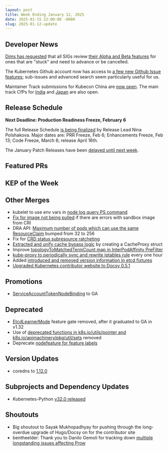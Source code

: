 ```yaml
---
layout: post
title: Week Ending January 12, 2025
date: 2025-01-15 22:00:00 -0000
slug: 2025-01-12-update
---
```


## Developer News

[Dims has requested](https://groups.google.com/a/kubernetes.io/g/dev/c/ng08jZqHI6U) that all SIGs review [their Alpha and Beta features](https://gist.github.com/dims/a0ecf5de51235968e12b9d6b62ac3a83#file-features-md) for ones that are "stuck" and need to advance or be cancelled.

The Kubernetes Github account now has access to [a few new Github Issue features](https://github.blog/changelog/2025-01-13-evolving-github-issues-public-preview/); sub-issues and advanced search seem particularly useful for us.

Maintainer Track submissions for Kubecon China are [now open](https://sessionize.com/project-lightning-talk-maintainer-track-china25/).  The main track CfPs for [India](https://events.linuxfoundation.org/kubecon-cloudnativecon-india/program/cfp/) and [Japan](https://events.linuxfoundation.org/kubecon-cloudnativecon-japan/program/cfp/) are also open.

## Release Schedule

**Next Deadline: Production Readiness Freeze, February 6**

The full Release Schedule [is being finalized](https://github.com/kubernetes/sig-release/pull/2706) by Release Lead Nina Polshakova.   Major dates are: PRR Freeze, Feb 6; Enhancements Freeze, Feb 13; Code Freeze, March 6; release April 16th.

The January Patch Releases have been [delayed until next week](https://groups.google.com/a/kubernetes.io/g/dev/c/gCrDwbGcQnY).

## Featured PRs


## KEP of the Week


## Other Merges

* kubelet to use env vars in [node log query PS command](https://github.com/kubernetes/kubernetes/pull/129595)
* [Fix for image not being pulled](https://github.com/kubernetes/kubernetes/pull/129594) if there are errors with sandbox image from CRI
* DRA API: [Maximum number of pods which can use the same ResourceClaim](https://github.com/kubernetes/kubernetes/pull/129543) bumped from 32 to 256
* Fix for [CRD status subresource ratcheting](https://github.com/kubernetes/kubernetes/pull/129506)
* [Extracted and unify cache bypass logic](https://github.com/kubernetes/kubernetes/pull/129443) by creating a CacheProxy struct
* Improve [topologyToMatchedTermCount map in InterPodAffinity PreFilter](https://github.com/kubernetes/kubernetes/pull/129427)
* [kube-proxy to periodically sync and rewrite iptables rule](https://github.com/kubernetes/kubernetes/pull/129329) every one hour
* Added [introduced and removed version information in etcd fixtures](https://github.com/kubernetes/kubernetes/pull/129624)
* [Upgraded Kubernetes contributor website to Docsy 0.5.1](https://github.com/kubernetes/contributor-site/pull/531)

## Promotions

* [ServiceAccountTokenNodeBinding](https://github.com/kubernetes/kubernetes/pull/129591) to GA

## Deprecated

* [EtcdLearnerMode](https://github.com/kubernetes/kubernetes/pull/129589) feature gate removed, after it graduated to GA in v1.32
* Use of [deprecated functions in k8s.io/utils/pointer and k8s.io/apimachinery/pkg/util/sets](https://github.com/kubernetes/kubernetes/pull/129444) removed
* Deprecate [nodefeature for feature labels](https://github.com/kubernetes/kubernetes/pull/129166)

## Version Updates

* coredns to [1.12.0](https://github.com/kubernetes/kubernetes/pull/128926)

## Subprojects and Dependency Updates

* Kubernetes-Python [v32.0 released](https://github.com/kubernetes-client/python/releases/tag/v32.0.0a1)

## Shoutouts

* Big shoutout to Sayak Mukhopadhyay for pushing through the long-overdue upgrade of Hugo/Docsy on for the contributor site
* bentheelder: Thank you to Danilo Gemoli for tracking down [multiple longstanding issues affecting Prow](https://github.com/kubernetes/test-infra/issues/33900)